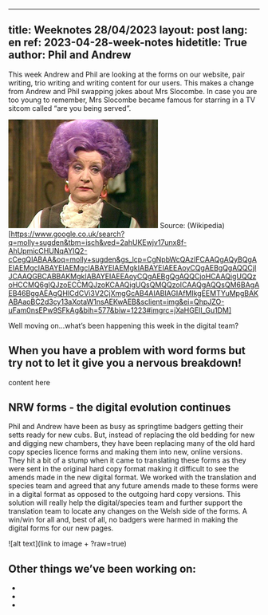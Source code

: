 
---
title: Weeknotes 28/04/2023
layout: post
lang: en
ref: 2023-04-28-week-notes
hidetitle: True
author: Phil and Andrew
---

This week Andrew and Phil are looking at the forms on our website, pair writing, trio writing and writing content for our users. This makes a change from Andrew and Phil swapping jokes about Mrs Slocombe. In case you are too young to remember, Mrs Slocombe became famous for starring in a TV sitcom called “are you being served”.

![Mrs Slocombe](https://github.com/nrw-digital/week-notes/blob/525dc8ff20888ce39ea3a4bdff7ac608e4b2fb46/images/Mollie_Sugden_as_Mrs_Slocombe.jpg)
Source: (Wikipedia) [https://www.google.co.uk/search?q=molly+sugden&tbm=isch&ved=2ahUKEwjv17unx8f-AhUpmicCHUNqAYIQ2-cCegQIABAA&oq=molly+sugden&gs_lcp=CgNpbWcQAzIFCAAQgAQyBQgAEIAEMgcIABAYEIAEMgcIABAYEIAEMgkIABAYEIAEEAoyCQgAEBgQgAQQCjIJCAAQGBCABBAKMgkIABAYEIAEEAoyCQgAEBgQgAQQCjoHCAAQigUQQzoHCCMQ6gIQJzoECCMQJzoKCAAQigUQsQMQQzoICAAQgAQQsQM6BAgAEB46BggAEAgQHlCdCVi3V2CjXmgGcAB4AIABlAGIAfMIkgEEMTYuMpgBAKABAaoBC2d3cy13aXotaW1nsAEKwAEB&sclient=img&ei=QhpJZO-uFam0nsEPw9SFkAg&bih=577&biw=1223#imgrc=jXaHGEII_Gu1DM]

Well moving on…what’s been happening this week in the digital team?

## When you have a problem with word forms but try not to let it give you a nervous breakdown!
content here


## NRW forms - the digital evolution continues
Phil and Andrew have been as busy as springtime badgers getting their setts ready for new cubs. But, instead of replacing the old bedding for new and digging new chambers, they have been replacing many of the old hard copy species licence forms and making them into new, online versions. They hit a bit of a stump when it came to translating these forms as they were sent in the original hard copy format making it difficult to see the amends made in the new digital format. We worked with the translation and species team and agreed that any future amends made to these forms were in a digital format as opposed to the outgoing hard copy versions. This solution will really help the digital/species team and further support the translation team to locate any changes on the Welsh side of the forms. A win/win for all and,  best of all, no badgers were harmed in making the digital forms for our new pages.

![alt text](link to image + ?raw=true)


## Other things we’ve been working on:
+
+
+
